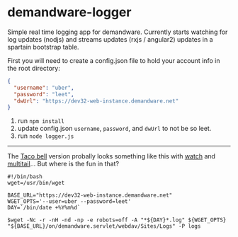 # demandware-logger

Simple real time logging app for demandware. Currently starts watching for log updates (nodjs) and streams updates (rxjs / angular2) updates in a spartain bootstrap table.

First you will need to create a config.json file to hold your account info in the root directory:
```json
{
  "username": "uber",
  "password": "leet",
  "dwUrl": "https://dev32-web-instance.demandware.net"
}
```

1. run `npm install`
2. update config.json `username`, `password`, and `dwUrl` to not be so leet. 
3. run `node logger.js`

---

The [Taco bell](http://widgetsandshit.com/teddziuba/2010/10/taco-bell-programming.html) version probally looks something like this with [watch](https://linux.die.net/man/1/watch) and [multitail](https://linux.die.net/man/1/multitail)... But where is the fun in that?
```{r, engine='bash', count_lines}
#!/bin/bash
wget=/usr/bin/wget

BASE_URL="https://dev32-web-instance.demandware.net"
WGET_OPTS='--user=uber --password=leet'
DAY=`/bin/date +%Y%m%d`

$wget -Nc -r -nH -nd -np -e robots=off -A "*${DAY}*.log" ${WGET_OPTS} "${BASE_URL}/on/demandware.servlet/webdav/Sites/Logs" -P logs
```
